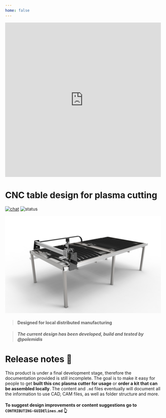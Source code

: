 ```yaml
---
home: false
---
```

<iframe width="100%" height="500" src="https://www.youtube.com/embed/ObLvATzSDjQ" frameborder="0" allow="accelerometer; autoplay; encrypted-media; gyroscope; picture-in-picture" allowfullscreen></iframe>

# CNC table design for plasma cutting
[![chat](https://img.shields.io/badge/talk%20to%20us-join%20the%20chat-blue.svg)](https://gitter.im/goscommons-github-io/Welcome?utm_source=share-link&utm_medium=link&utm_campaign=share-link)
![status](https://img.shields.io/badge/status-development-orange.svg)

![Name of the machine](./images/render-cnc.2.jpg)

[//]: # (this is a comment)

> #### Designed for local distributed manufacturing

> ##### The current design has been developed, build and tested by @polemidis

# Release notes 🚀
This product is under a final development stage, therefore the documentation provided is still incomplete. The goal is to make it easy for people to get **built this cnc plasma cutter for usage** or **order a kit that can be assembled locally**. The content and ``.md`` files eventually will document all the information to use CAD, CAM files, as well as folder structure and more.

#### To suggest design improvements or content suggestions go to **```CONTRIBUTING-GUIDElines.md```** 👆
